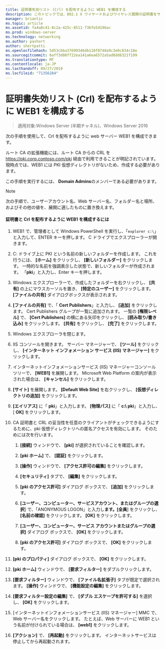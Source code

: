 ```yaml
---
title: 証明書失効リスト (Crl) を配布するように WEB1 を構成する
description: このトピックでは、802.1 X ワイヤードおよびワイヤレス展開の証明書をサーバーのデプロイ ガイドの一部
manager: brianlic
ms.topic: article
ms.assetid: fa4a8c41-8c2a-425c-8511-736fe5d196ac
ms.prod: windows-server
ms.technology: networking
ms.author: pashort
author: shortpatti
ms.openlocfilehash: 5d53cbba37699346db110f0748a9c3e0c834c18e
ms.sourcegitcommit: 6aff3d88ff22ea141a6ea6572a5ad8dd6321f199
ms.translationtype: MT
ms.contentlocale: ja-JP
ms.lasthandoff: 09/27/2019
ms.locfileid: "71356284"
---
```

# <a name="configure-web1-to-distribute-certificate-revocation-lists-crls"></a>証明書失効リスト (Crl) を配布するように WEB1 を構成する

>適用対象:Windows Server (半期チャネル)、Windows Server 2016

次の手順を使用して、Crl を配布するように web サーバー WEB1 を構成できます。  
  
ルート CA の拡張機能には、ルート CA からの CRL を https://pki.corp.contoso.com/pki 経由で利用できることが明記されています。 現時点では、WEB1 には PKI 仮想ディレクトリがないため、作成する必要があります。  
  
この手順を実行するには、 **Domain Admins**のメンバーである必要があります。  
  
> [!NOTE]  
> 次の手順で、ユーザーアカウント名、Web サーバー名、フォルダー名と場所、およびその他の値を、展開に適したものに置き換えます。  
  
#### <a name="to-configure-web1-to-distribute-certificates-and-crls"></a>証明書と Crl を配布するように WEB1 を構成するには  
  
1.  WEB1 で、管理者として Windows PowerShell を実行し、「`explorer c:\`」と入力して、ENTER キーを押します。 C ドライブでエクスプローラーが開きます。   
  
2.  C: ドライブ上に PKI という名前の新しいフォルダーを作成します。 これを行うには、 **[ホーム]** をクリックし、 **[新しいフォルダー]** をクリックします。 一時的な名前を強調表示した状態で、新しいフォルダーが作成されます。 「**pki**」と入力し、Enter キーを押します。  
  
3.  Windows エクスプローラーで、作成したフォルダーを右クリックし、 **[共有]** の上にマウスカーソルを置き、 **[特定のユーザー]** をクリックします。 **[ファイルの共有]** ダイアログボックスが表示されます。  
  
4.  **[ファイルの共有]** で、「 **Cert Publishers**」と入力し、 **[追加]** をクリックします。 Cert Publishers グループが一覧に追加されます。 一覧の **[権限レベル]** で、 **[Cert Publishers]** の横にある矢印をクリックし、 **[読み取り/書き込み]** をクリックします。 **[共有]** をクリックし、 **[完了]** をクリックします。  
  
5.  Windows エクスプローラを閉じます。  
  
6.  IIS コンソールを開きます。 サーバー マネージャーで、 **[ツール]** をクリックし、 **[インターネット インフォメーション サービス (IIS) マネージャー]** をクリックします。  
  
7.  インターネットインフォメーションサービス (IIS) マネージャーコンソールツリーで、 **[WEB1]** を展開します。 Microsoft Web Platform の案内が表示された場合は、 **[キャンセル]** をクリックします。  
  
8.  **[サイト]** を展開します。 **[Default Web Site]** を右クリックし、 **[仮想ディレクトリの追加]** をクリックします。  
  
9. **[エイリアス]** に「 **pki**」と入力します。 **[物理パス]** に「 **c:\ pki**」と入力し、[ **OK]** をクリックします。  
  
10. CA 証明書と CRL の妥当性を任意のクライアントがチェックできるようにするために、pki 仮想ディレクトリへの匿名アクセスを有効にします。 そのためには次を行います。  
  
    1.  **[接続]** ウィンドウで、 **[pki]** が選択されていることを確認します。  
  
    2.  **[pki ホーム]** で、 **[認証]** をクリックします。  
  
    3.  **[操作]** ウィンドウで、 **[アクセス許可の編集]** をクリックします。  
  
    4.  **[セキュリティ]** タブで、 **[編集]** をクリックします。  
  
    5.  **[pki のアクセス許可]** ダイアログ ボックスで、 **[追加]** をクリックします。  
  
    6.  **[ユーザー、コンピューター、サービスアカウント、またはグループの選択**] で、「ANONYMOUS LOGON」と入力し**ます。[全員**] をクリックし、 **[名前の確認]** をクリックします。 **[OK]** をクリックします。  
  
    7.  **[ユーザー、コンピューター、サービス アカウントまたはグループの選択]** ダイアログ ボックスで、 **[OK]** をクリックします。  
  
    8.  **[pki のアクセス許可]** ダイアログ ボックスで、 **[OK]** をクリックします。  
  
11. **[pki のプロパティ]** ダイアログ ボックスで、 **[OK]** をクリックします。  
  
12. **[pki ホーム]** ウィンドウで、 **[要求フィルター]** をダブルクリックします。  
  
13. **[要求フィルター]** ウィンドウで、 **[ファイル名拡張子]** タブが既定で選択されます。 **[操作]** ウィンドウで、 **[機能設定の編集]** をクリックします。  
  
14. **[要求フィルター設定の編集]** で、 **[ダブル エスケープを許可する]** を選択し、 **[OK]** をクリックします。  
  
15. [インターネットインフォメーションサービス (IIS) マネージャー] MMC で、Web サーバー名をクリックします。 たとえば、Web サーバーに WEB1 という名前が付けられている場合は、 **[web1]** をクリックします。  
  
16. **[アクション]** で、 **[再起動]** をクリックします。 インターネットサービスは停止してから再起動されます。  
  

